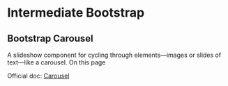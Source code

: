 # Intermediate Bootstrap

## Bootstrap Carousel

A slideshow component for cycling through elements—images or slides of text—like a carousel.
On this page

Official doc: [Carousel](https://getbootstrap.com/docs/5.2/components/carousel/)



